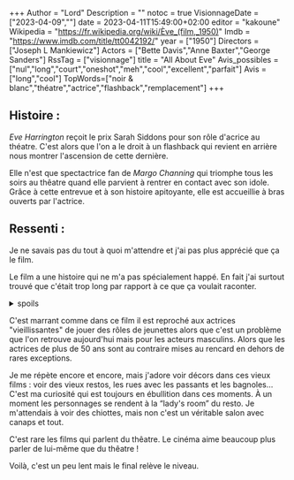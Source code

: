 +++
Author = "Lord"
Description = ""
notoc = true
VisionnageDate = ["2023-04-09",""]
date = 2023-04-11T15:49:00+02:00
editor = "kakoune"
Wikipedia = "https://fr.wikipedia.org/wiki/Ève_(film,_1950)"
Imdb = "https://www.imdb.com/title/tt0042192/"
year = ["1950"]
Directors = ["Joseph L Mankiewicz"]
Actors = ["Bette Davis","Anne Baxter","George Sanders"]
RssTag = ["visionnage"]
title = "All About Eve"
Avis_possibles = ["nul","long","court","oneshot","meh","cool","excellent","parfait"]
Avis = ["long","cool"] 
TopWords=["noir & blanc","théatre","actrice","flashback","remplacement"]
+++
## Histoire :
*Eve Harrington* reçoit le prix Sarah Siddons pour son rôle d'acrice au théatre.
C'est alors que l'on a le droit à un flashback qui revient en arrière nous montrer l'ascension de cette dernière.

Elle n'est que spectactrice fan de *Margo Channing* qui triomphe tous les soirs au thêatre quand elle parvient à rentrer en contact avec son idole.
Grâce à cette entrevue et à son histoire apitoyante, elle est accueillie à bras ouverts par l'actrice.

## Ressenti :
Je ne savais pas du tout à quoi m'attendre et j'ai pas plus apprécié que ça le film.

Le film a une histoire qui ne m'a pas spécialement happé.
En fait j'ai surtout trouvé que c'était trop long par rapport à ce que ça voulait raconter.

<details><summary>spoils</summary>

En gros, on a donc *Eve* qui raconte ses malheurs afin de toucher *Margo*.
Ça fonctionne et elle parvient à se rendre très utile dans la vie de tous les jours en étant ultra serviable.

Mais bien entendu, derrière tout ça c'est principalement du mensonge dans le but secret est de décrocher un rôle d'actrice au théatre.
Elle profite de toute occasion pour se rapprocher du théatre, que ce soit par filouterie ou juste opportunisme.
Elle devient tout d'abord la doublure, puis remplace officiellement *Margo*.

Et là je dois avouer que je trouvais ça vraiment longuet et lent.
Mais par chance, le film connait un certain retournement de situation.

Alors qu'*Eve* parvint à manipuler tout le ptit monde, il s'avère qu'elle n'est pas parvenue à duper *DeWitt* le célèbre critique qui fait la pluie et le beau temps.
Au contraire, elle se fait complètement manipuler et ça semble très mal finir puisqu'elle "lui appartient" désormais.

C'est vraiment ce twist qui a relevé le niveau du film mais ça intervient tout naturellement qu'assez tard et donc faut s'accrocher pour y parvenir.

</details>

C'est marrant comme dans ce film il est reproché aux actrices "vieillissantes" de jouer des rôles de jeunettes alors que c'est un problème que l'on retrouve aujourd'hui mais pour les acteurs masculins.
Alors que les actrices de plus de 50 ans sont au contraire mises au rencard en dehors de rares exceptions.

Je me répète encore et encore, mais j'adore voir décors dans ces vieux films : voir des vieux restos, les rues avec les passants et les bagnoles…
C'est ma curiosité qui est toujours en ébullition dans ces moments.
À un moment les personnages se rendent à la “lady's room” du resto.
Je m'attendais à voir des chiottes, mais non c'est un véritable salon avec canaps et tout.

C'est rare les films qui parlent du thêatre.
Le cinéma aime beaucoup plus parler de lui-même que du thêatre !

Voilà, c'est un peu lent mais le final relève le niveau.
